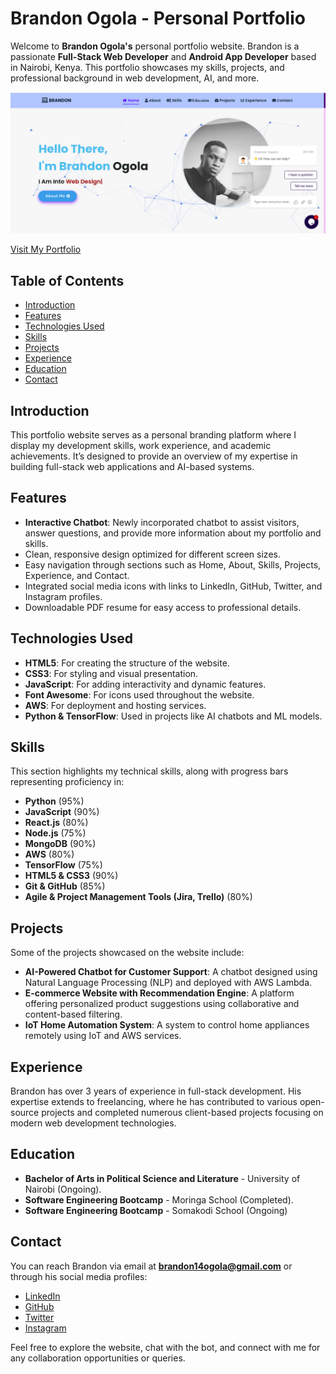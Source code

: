 # Brandon Ogola - Personal Portfolio

Welcome to **Brandon Ogola's** personal portfolio website. Brandon is a passionate **Full-Stack Web Developer** and **Android App Developer** based in Nairobi, Kenya. This portfolio showcases my skills, projects, and professional background in web development, AI, and more.


![Preview](./gallery/preview.png)

[Visit My Portfolio](https://brandon-2i82.vercel.app/)

## Table of Contents
- [Introduction](#introduction)
- [Features](#features)
- [Technologies Used](#technologies-used)
- [Skills](#skills)
- [Projects](#projects)
- [Experience](#experience)
- [Education](#education)
- [Contact](#contact)

## Introduction
This portfolio website serves as a personal branding platform where I display my development skills, work experience, and academic achievements. It’s designed to provide an overview of my expertise in building full-stack web applications and AI-based systems.

## Features
- **Interactive Chatbot**: Newly incorporated chatbot to assist visitors, answer questions, and provide more information about my portfolio and skills.
- Clean, responsive design optimized for different screen sizes.
- Easy navigation through sections such as Home, About, Skills, Projects, Experience, and Contact.
- Integrated social media icons with links to LinkedIn, GitHub, Twitter, and Instagram profiles.
- Downloadable PDF resume for easy access to professional details.

## Technologies Used
- **HTML5**: For creating the structure of the website.
- **CSS3**: For styling and visual presentation.
- **JavaScript**: For adding interactivity and dynamic features.
- **Font Awesome**: For icons used throughout the website.
- **AWS**: For deployment and hosting services.
- **Python & TensorFlow**: Used in projects like AI chatbots and ML models.
  
## Skills
This section highlights my technical skills, along with progress bars representing proficiency in:
- **Python** (95%)
- **JavaScript** (90%)
- **React.js** (80%)
- **Node.js** (75%)
- **MongoDB** (90%)
- **AWS** (80%)
- **TensorFlow** (75%)
- **HTML5 & CSS3** (90%)
- **Git & GitHub** (85%)
- **Agile & Project Management Tools (Jira, Trello)** (80%)

## Projects
Some of the projects showcased on the website include:
- **AI-Powered Chatbot for Customer Support**: A chatbot designed using Natural Language Processing (NLP) and deployed with AWS Lambda.
- **E-commerce Website with Recommendation Engine**: A platform offering personalized product suggestions using collaborative and content-based filtering.
- **IoT Home Automation System**: A system to control home appliances remotely using IoT and AWS services.

## Experience
Brandon has over 3 years of experience in full-stack development. His expertise extends to freelancing, where he has contributed to various open-source projects and completed numerous client-based projects focusing on modern web development technologies.

## Education
- **Bachelor of Arts in Political Science and Literature** - University of Nairobi (Ongoing).
- **Software Engineering Bootcamp** - Moringa School (Completed).
- **Software Engineering Bootcamp** - Somakodi School (Ongoing)
  
## Contact
You can reach Brandon via email at **brandon14ogola@gmail.com** or through his social media profiles:
- [LinkedIn](https://www.linkedin.com/in/brandon-edwin-ogola-b77063232/)
- [GitHub](https://github.com/edogola4)
- [Twitter](https://twitter.com/BrandonOgola)
- [Instagram](https://www.instagram.com/ja._.tech/)

Feel free to explore the website, chat with the bot, and connect with me for any collaboration opportunities or queries.


